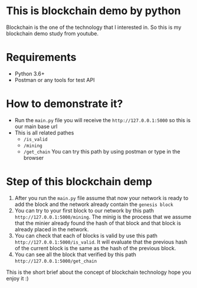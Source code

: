 # This is blockchain demo by python

Blockchain is the one of the technology that I interested in. So this is my blockchain demo study from youtube.

# Requirements
* Python 3.6+
* Postman or any tools for test API

# How to demonstrate it?
* Run the ```main.py``` file you will receive the ```http://127.0.0.1:5000``` so this is our main base url
* This is all related pathes
    - ```/is_valid```
    - ```/mining```
    - ```/get_chain```
You can try this path by using postman or type in the browser

# Step of this blockchain demp
1. After you run the ```main.py``` file assume that now your network is ready to add the block and the network already contain the ```genesis block```
2. You can try to your first block to our network by this path ```http://127.0.0.1:5000/mining```. The minig is the process that we assume that the minier already found the hash of that block and that block is already placed in the network.
3. You can check that each of blocks is valid by use this path ```http://127.0.0.1:5000/is_valid```. It will evaluate that the previous hash of the current block is the same as the hash of the previous block.
4. You can see all the block that verified by this path ```http://127.0.0.1:5000/get_chain```

This is the short brief about the concept of blockchain technology hope you enjoy it :)